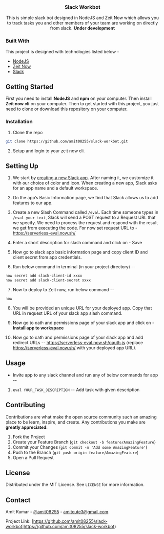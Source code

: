
<!-- PROJECT LOGO -->
<br />
<p align="center">

  <h3 align="center">Slack Workbot</h3>

  <p align="center">
    This is simple slack bot designed in NodeJS and Zeit Now which allows you to track tasks you and other members of your team are working on directly from slack. <b>Under development</b>
    <br />
  </p>
</p>

### Built With
This project is designed with technologies listed below - 
* [NodeJS](https://nodejs.org)
* [Zeit Now](https://zeit.co)
* [Slack](https://slack.com)



<!-- GETTING STARTED -->
## Getting Started

First you need to install **NodeJS** and **npm** on your computer.
Then install **Zeit now cli** on your computer.
Then to get started with this project, you just need to clone or download this repository on your computer.


### Installation

1. Clone the repo
```sh
git clone https://github.com/amit08255/slack-workbot.git
```

2. Setup and login to your zeit now cli.


<!-- USAGE EXAMPLES -->
## Setting Up

1. We start by [creating a new Slack app](https://api.slack.com/apps/new). After naming it, we customize it with our choice of color and icon. When creating a new app, Slack asks for an app name and a default workspace.

2. On the app’s Basic Information page, we find that Slack allows us to add features to our app.

3. Create a new Slash Command called `/eval`. Each time someone types in `/eval your text`, Slack will send a POST request to a Request URL that we specify. We need to process the request and respond with the result we get from executing the code. 
For now set request URL to - https://serverless-eval.now.sh/

4. Enter a short description for slash command and click on - Save

5. Now go to slack app basic information page and copy client ID and client secret from app credentials.

6. Run below command in terminal (in your project directory) --

```sh
now secret add slack-client-id xxxx
now secret add slack-client-secret xxxx
```

7. Now to deploy to Zeit now, run below command --

```sh
now
```

8. You will be provided an unique URL for your deployed app. Copy that URL in request URL of your slack app slash command.

9. Now go to oath and permissions page of your slack app and click on - **Install app to workspace**

10. Now go to oath and permissions page of your slack app and add redirect URLs -- https://serverless-eval.now.sh/oauth.js  (replace https://serverless-eval.now.sh/ with your deployed app URL).

## Usage

* Invite app to any slack channel and run any of below commands for app --

1. `eval YOUR_TASK_DESCRIPTION` -- Add task with given description

<!-- CONTRIBUTING -->
## Contributing

Contributions are what make the open source community such an amazing place to be learn, inspire, and create. Any contributions you make are **greatly appreciated**.

1. Fork the Project
2. Create your Feature Branch (`git checkout -b feature/AmazingFeature`)
3. Commit your Changes (`git commit -m 'Add some AmazingFeature'`)
4. Push to the Branch (`git push origin feature/AmazingFeature`)
5. Open a Pull Request



<!-- LICENSE -->
## License

Distributed under the MIT License. See `LICENSE` for more information.



<!-- CONTACT -->
## Contact

Amit Kumar - [@amit08255](https://twitter.com/amit08255) - amitcute3@gmail.com

Project Link: [https://github.com/amit08255/slack-workbot]https://github.com/amit08255/slack-workbot)
